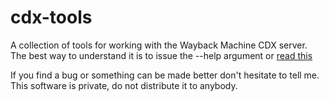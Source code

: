 # cdx-tools
A collection of tools for working with the Wayback Machine CDX server.
The best way to understand it is to issue the --help argument or [read this](https://github.com/internetarchive/wayback/blob/master/wayback-cdx-server/README.md)

If you find a bug or something can be made better don't hesitate to tell me.
This software is private, do not distribute it to anybody.

